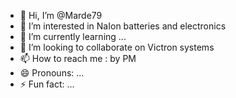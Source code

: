- 👋 Hi, I’m @Marde79
- 👀 I’m interested in NaIon batteries and electronics
- 🌱 I’m currently learning ...
- 💞️ I’m looking to collaborate on Victron systems
- 📫 How to reach me : by PM
- 😄 Pronouns: ...
- ⚡ Fun fact: ...

<!---
Marde79/Marde79 is a ✨ special ✨ repository because its `README.md` (this file) appears on your GitHub profile.
You can click the Preview link to take a look at your changes.
--->
